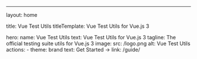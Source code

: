 ---
layout: home

title: Vue Test Utils
titleTemplate: Vue Test Utils for Vue.js 3

hero:
  name: Vue Test Utils
  text: Vue Test Utils for Vue.js 3
  tagline: The official testing suite utils for Vue.js 3
  image:
    src: /logo.png
    alt: Vue Test Utils
  actions:
    - theme: brand
      text: Get Started →
      link: /guide/
